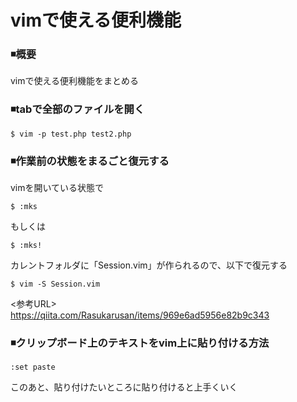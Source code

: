 # vimで使える便利機能

### ◾️概要
vimで使える便利機能をまとめる

### ◾️tabで全部のファイルを開く
```
$ vim -p test.php test2.php
```

### ◾️作業前の状態をまるごと復元する
vimを開いている状態で
```
$ :mks
```
もしくは
```
$ :mks!
```

カレントフォルダに「Session.vim」が作られるので、以下で復元する
```
$ vim -S Session.vim
```
<参考URL><br>
https://qiita.com/Rasukarusan/items/969e6ad5956e82b9c343

### ◾️クリップボード上のテキストをvim上に貼り付ける方法
```
:set paste
```
このあと、貼り付けたいところに貼り付けると上手くいく
